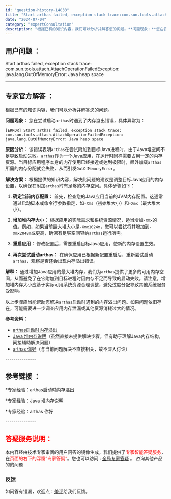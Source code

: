 ```yaml
---
id: "question-history-14833"
title: "Start arthas failed, exception stack trace:com.sun.tools.attach"
date: "2024-07-04"
category: "expertConsultation"
description: "根据已有的知识内容，我们可以分析并解答您的问题。**问题现象：**您在尝试启动`arthas`时遇到了内存溢出错误，具体异常为：```[ERROR] Start arthas failed, exception stack trace:com.sun.tools.attach.AttachOpera"
---
```


## 用户问题 ： 
 Start arthas failed, exception stack trace:
com.sun.tools.attach.AttachOperationFailedException: java.lang.OutOfMemoryError: Java heap space  

---------------
## 专家官方解答 ：

根据已有的知识内容，我们可以分析并解答您的问题。

**问题现象：**
您在尝试启动`arthas`时遇到了内存溢出错误，具体异常为：
```
[ERROR] Start arthas failed, exception stack trace:
com.sun.tools.attach.AttachOperationFailedException: java.lang.OutOfMemoryError: Java heap space
```

**原因分析：**
该错误表明`arthas`在尝试附加到目标Java进程时，由于Java堆空间不足导致启动失败。`arthas`作为一个Java应用，在运行时同样需要占用一定的内存资源。当目标应用程序本身的内存使用已经接近或达到极限时，额外加载`arthas`所需的内存分配就会失败，从而引发`OutOfMemoryError`。

**解决方案：**
根据提供的知识内容，解决此问题的建议是调整目标Java应用的内存设置，以确保在附加`arthas`时有足够的内存空间。具体步骤如下：

1. **确定当前内存配置：** 首先，检查您的Java应用当前的JVM内存配置。这通常通过启动脚本或命令行参数指定，如`-Xms`（初始堆大小）和`-Xmx`（最大堆大小）。

2. **增加堆内存大小：** 根据应用的实际需求和系统资源情况，适当增加`-Xmx`的值。例如，如果当前最大堆大小是`-Xmx1024m`，您可以尝试将其增加到`-Xmx2048m`或更高，确保有足够空间容纳`arthas`运行所需。

3. **重启应用：** 修改配置后，需要重启目标Java应用，使新的内存设置生效。

4. **再次尝试启动arthas：** 在确保应用已根据新配置重启后，重新尝试启动`arthas`，观察是否还会出现内存溢出错误。

**解释：**
通过增加Java应用的最大堆内存，我们为`arthas`提供了更多的可用内存空间，从而避免了在它附加到目标进程时因内存不足而导致的启动失败。请注意，增加堆内存大小应基于实际可用系统资源合理调整，避免过度分配导致其他系统服务受影响。

以上步骤应当能帮助您解决`arthas`启动时遇到的内存溢出问题。如果问题依旧存在，可能需要进一步调查应用内存泄漏或其他资源消耗过大的情况。

**参考资料：**
- [arthas启动时内存溢出](#prswg)
- [Java 堆内存说明](#C9l1i)（虽然直接未提供解决步骤，但有助于理解Java内存结构，间接辅助解决问题）
- [arthas 你好](#CA3TJ)（与当前问题解决不直接相关，故不深入讨论）


<font color="#949494">---------------</font> 


## 参考链接 ：

*专家经验：arthas启动时内存溢出 
 
 *专家经验：Java 堆内存说明 
 
 *专家经验：arthas 你好 


 <font color="#949494">---------------</font> 
 


## <font color="#FF0000">答疑服务说明：</font> 

本内容经由技术专家审阅的用户问答的镜像生成，我们提供了<font color="#FF0000">专家智能答疑服务</font>，在<font color="#FF0000">页面的右下的浮窗”专家答疑“</font>。您也可以访问 : [全局专家答疑](https://answer.opensource.alibaba.com/docs/intro) 。 咨询其他产品的的问题

### 反馈
如问答有错漏，欢迎点：[差评](https://ai.nacos.io/user/feedbackByEnhancerGradePOJOID?enhancerGradePOJOId=16081)给我们反馈。
